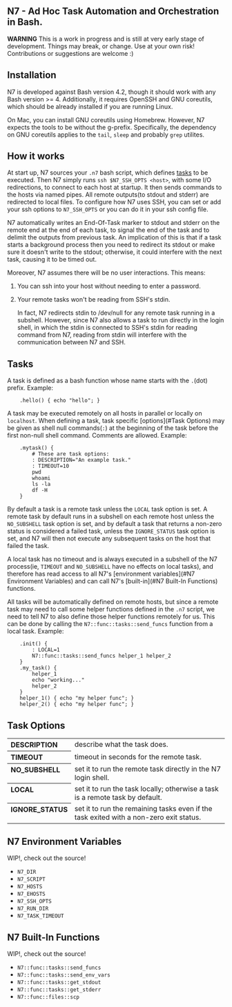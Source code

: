 N7 - Ad Hoc Task Automation and Orchestration in Bash.
-------------------------------------------------------
**WARNING**
This is a work in progress and is still at very early stage of development.
Things may break, or change. Use at your own risk! Contributions or suggestions
are welcome :)

Installation
-------------
N7 is developed against Bash version 4.2, though it should work with any Bash
version >= 4. Additionally, it requires OpenSSH and GNU coreutils, which should
be already installed if you are running Linux.

On Mac, you can install GNU coreutils using Homebrew. However, N7 expects the
tools to be without the g-prefix. Specifically, the dependency on GNU coreutils
applies to the `tail`, `sleep` and probably `grep` utilites.


How it works
-------------
At start up, N7 sources your `.n7` bash script, which defines [tasks](#Tasks)
to be executed. Then N7 simply runs `ssh $N7_SSH_OPTS <host>`, with some I/O
redirections, to connect to each host at startup. It then sends commands to
the hosts via named pipes. All remote outputs(to stdout and stderr) are
redirected to local files. To configure how N7 uses SSH, you can set or add
your ssh options to `N7_SSH_OPTS` or you can do it in your ssh config file.

N7 automatically writes an End-Of-Task marker to stdout and stderr on the
remote end at the end of each task, to signal the end of the task and to
delimit the outputs from previous task. An implication of this is that if a
task starts a background process then you need to redirect its stdout or make
sure it doesn't write to the stdout; otherwise, it could interfere with the
next task, causing it to be timed out.

Moreover, N7 assumes there will be no user interactions. This means:

  1. You can ssh into your host without needing to enter a password.

  2. Your remote tasks won't be reading from SSH's stdin.

     In fact, N7 redirects stdin to /dev/null for any remote task
     running in a subshell. However, since N7 also allows a task to run
     directly in the login shell, in which the stdin is connected
     to SSH's stdin for reading command from N7, reading from stdin
     will interfere with the communication between N7 and SSH.


Tasks
------
A task is defined as a bash function whose name starts with the `.`(dot)
prefix. Example:

        .hello() { echo "hello"; }

A task may be executed remotely on all hosts in parallel or locally on
`localhost`. When defining a task, task specific [options](#Task Options) may
be given as shell null commands(`:`) at the beginning of the task before
the first non-null shell command. Comments are allowed. Example:

        .mytask() {
            # These are task options:
            : DESCRIPTION="An example task."
            : TIMEOUT=10
            pwd
            whoami
            ls -la
            df -H            
        }

By default a task is a remote task unless the `LOCAL` task option is set.
A remote task by default runs in a subshell on each remote host unless the
`NO_SUBSHELL` task option is set, and by default a task that returns a
non-zero status is considered a failed task, unless the `IGNORE_STATUS` task
option is set, and N7 will then not execute any subsequent tasks on the host
that failed the task.

A local task has no timeout and is always executed in a subshell of the N7
process(ie, `TIMEOUT` and `NO_SUBSHELL` have no effects on local tasks), and
therefore has read access to all N7's [environment variables](#N7 Environment Variables)
and can call N7's [built-in](#N7 Built-In Functions) functions. 

All tasks will be automatically defined on remote hosts, but since a remote task
may need to call some helper functions defined in the `.n7` script, we need to
tell N7 to also define those helper functions remotely for us. This can be done
by calling the `N7::func::tasks::send_funcs` function from a local task. Example:

        .init() {
            : LOCAL=1
            N7::func::tasks::send_funcs helper_1 helper_2
        }
        .my_task() {
            helper_1
            echo "working..."
            helper_2
        }
        helper_1() { echo "my helper func"; }
        helper_2() { echo "my helper func"; }



Task Options
-------------
<table>
<tr><th align=left valign=top>DESCRIPTION</th><td>describe what the task does.</td></tr>
<tr><th align=left valign=top>TIMEOUT</th><td>timeout in seconds for the remote task.</td></tr>
<tr><th align=left valign=top>NO_SUBSHELL</th>
    <td>set it to run the remote task directly in the N7 login shell.</td></tr>
<tr><th align=left valign=top>LOCAL</th>
    <td>set it to run the task locally; otherwise a task is a remote task by default.</td></tr>
<tr><th align=left valign=top>IGNORE_STATUS</th>
    <td>set it to run the remaining tasks even if the task exited with a non-zero exit status. </td></tr>
</table>


N7 Environment Variables
-------------------------
WIP!, check out the source!

 - `N7_DIR`
 - `N7_SCRIPT`
 - `N7_HOSTS`
 - `N7_EHOSTS`
 - `N7_SSH_OPTS`
 - `N7_RUN_DIR`
 - `N7_TASK_TIMEOUT`


N7 Built-In Functions
----------------------
WIP!, check out the source!

 - `N7::func::tasks::send_funcs`
 - `N7::func::tasks::send_env_vars`
 - `N7::func::tasks::get_stdout`
 - `N7::func::tasks::get_stderr`
 - `N7::func::files::scp`




